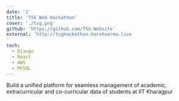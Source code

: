 ```yaml
---
date: '2'
title: 'TSG Web Hackathon'
cover: './tsg.png'
github: 'https://github.com/TSG-Website'
external: 'http://tsghackathon.harshverma.live
'
tech:
  - Django
  - React
  - AWS
  - MYSQL
---
```


Build a unified platform for seamless management of academic, extracurricular and co-curricular data of students at IIT Kharagpur
